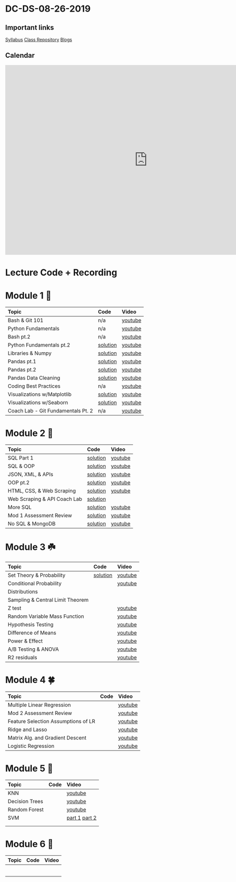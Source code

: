 # DC-DS-08-26-2019

## Important links 

[Syllabus](https://drive.google.com/file/d/1GV1nO8scPDJ6YRjHhkZdivPyLsZ90CQx/view?usp=sharing)
[Class Repository](https://github.com/learn-co-students/dc-ds-08-26-19)
[Blogs](https://docs.google.com/spreadsheets/d/1is9qDOCxtflt3qh2JLPwk95sy5klPhjpDb8aa7ySnjc/edit?ts=5d77b028#gid=0)
<!--- [Office Hours w/ Jonnel](https://calendar.google.com/calendar/selfsched?sstoken=UU5wV2d1aW1QMFVofGRlZmF1bHR8ODY0MjExZDE2YjRjNTMzMWNhNDZlODExM2NkOWI0MDg)
[Office Hours w/ Ammar](https://calendar.google.com/calendar/selfsched?sstoken=UUpTVFpneHQ3eFZ2fGRlZmF1bHR8ODM2Y2UzYWUyMmNhOTZkNGQzNDMyN2EyMzZmMGRjZmM) --->

## Calendar
<iframe src="https://calendar.google.com/calendar/b/1/embed?height=600&amp;wkst=1&amp;bgcolor=%23039BE5&amp;ctz=America%2FNew_York&amp;src=ZmxhdGlyb25zY2hvb2wuY29tXzdmOHUydWxpdGlrdGJqbnMwbm5qYTlkOGhnQGdyb3VwLmNhbGVuZGFyLmdvb2dsZS5jb20&amp;color=%23F09300&amp;mode=WEEK&amp;showTitle=0&amp;showNav=1&amp;showPrint=0&amp;showTabs=1&amp;showCalendars=0&amp;showTz=0&amp;showDate=1&amp" style="border-width:0" width="900" height="600" frameborder="0" scrolling="no"></iframe>

# Lecture Code + Recording
# Module 1 🌱
| Topic | Code | Video |
|:---|:---|:---|
| Bash & Git 101 | n/a |[youtube](https://youtu.be/ZSugrX68Wsg)|
| Python Fundamentals | n/a |[youtube](https://youtu.be/O_-XR1nN7NM)|
| Bash pt.2| n/a |[youtube](https://youtu.be/YV9dt5DNW2I)|
| Python Fundamentals pt.2 |[solution](https://github.com/learn-co-students/dc-ds-08-26-19/blob/master/module-1/week-1/day-3-python-2/python-2-enkeboll.ipynb)|[youtube](https://youtu.be/L0XChfPR6nk)|
| Libraries & Numpy |[solution](https://github.com/learn-co-students/dc-ds-08-26-19/blob/master/module-1/week-1/day-4-libraries-numpy/libraries-numpy-enkeboll.ipynb)|[youtube](https://youtu.be/pPhchP5TzgE)|
| Pandas pt.1 | [solution](https://github.com/learn-co-students/dc-ds-08-26-19/blob/master/module-1/week-1/day-5-pandas-1/pandas-1-enkeboll.ipynb)| [youtube](https://youtu.be/9yEIoIQ9aDQ) |
| Pandas pt.2 |[solution](https://github.com/learn-co-students/dc-ds-08-26-19/blob/master/module-1/week-2/day-1-pandas-2/pandas-2-manipulation-enkeboll.ipynb) |[youtube](https://youtu.be/LpA8-9jLKps) |
| Pandas Data Cleaning |[solution](https://github.com/learn-co-students/dc-ds-08-26-19/blob/master/module-1/week-2/day-2-pandas-3/pandas-3-data-cleaning.ipynb) |[youtube](https://youtu.be/ONl6SgoQTeI) |
| Coding Best Practices | n/a |[youtube](https://youtu.be/iDi0AIUTe4w) |
| Visualizations w/Matplotlib |[solution](https://github.com/learn-co-students/dc-ds-08-26-19/tree/master/module-1/week-2/day-2-matplotlib) |[youtube](https://youtu.be/Uu2Y6tXXNLM) |
| Visualizations w/Seaborn |[solution](https://github.com/learn-co-students/dc-ds-08-26-19/blob/master/module-1/week-2/day-3-seaborn/seaborn.ipynb) |[youtube](https://youtu.be/IrtdShL8VgA) |
| Coach Lab - Git Fundamentals Pt. 2 | n/a |[youtube](https://www.youtube.com/watch?v=6QqO6vhzVck&feature=youtu.be)|

# Module 2 🌿
| Topic | Code | Video |
|:---|:---|:---|
| SQL Part 1|[solution](https://github.com/learn-co-students/dc-ds-08-26-19/blob/master/module-2/week-1/day-1-sql-pandas/sql-to-pandas.ipynb) |[youtube](https://youtu.be/vPUW12TtcbQ) |
|SQL & OOP |[solution](https://github.com/learn-co-students/dc-ds-08-26-19/blob/master/module-2/week-1/day-2-object-oriented-programming/OOP.ipynb) |[youtube](https://youtu.be/QcMGiztTpO4) |
|JSON, XML, & APIs|[solution](https://github.com/learn-co-students/dc-ds-08-26-19/blob/master/module-2/week-2/day-1-json-apis/json-api-enkeboll.ipynb)|[youtube](https://youtu.be/1u9Ub01J_as)|
|OOP pt.2|[solution](https://github.com/learn-co-students/dc-ds-08-26-19/blob/master/module-2/week-2/day-1-oop-2/oop-2-enkeboll.ipynb)|[youtube](https://youtu.be/QN-c8ELy3x0)|
|HTML, CSS, & Web Scraping |[solution](https://github.com/learn-co-students/dc-ds-08-26-19/blob/master/module-2/week-2/day-2-web-scraping/webscraping-enkeboll.ipynb)|[youtube](https://youtu.be/x8aa84GLllI) |
|Web Scraping & API Coach Lab |[solution](https://github.com/learn-co-students/dc-ds-08-26-19/blob/master/module-2/week-2/day-2-coach-lab/lab.ipynb) | |
|More SQL |[solution](https://github.com/learn-co-students/dc-ds-08-26-19/blob/master/module-2/week-2/day-3-more-sql/more-sql-enkeboll.ipynb) |[youtube](https://youtu.be/OV6y39mMGfo) |
|Mod 1 Assessment Review|[solution](https://github.com/learn-co-students/dc-ds-08-26-19/blob/master/module-1/Mod1-Assessment-Answers.ipynb)|[youtube](https://youtu.be/F9R76xTo_J4)|
|No SQL & MongoDB|[solution](https://github.com/learn-co-students/dc-ds-08-26-19/blob/master/module-2/week-2/day-4-nosql-mongodb/nosql-enkeboll.ipynb)|[youtube](https://youtu.be/BgUIS4XLVP4)|

# Module 3 ☘️
| Topic | Code | Video |
|:---|:---|:---|
|Set Theory & Probability|[solution](https://github.com/learn-co-students/dc-ds-08-26-19/blob/master/module-3/week_1/day1/probability/prob_perm_comb_my_edition.ipynb)|[youtube](https://youtu.be/Ap-eZGgnt9s)|
|Conditional Probability| |[youtube](https://youtu.be/I69JGdIG58s)| 
|Distributions| | |
|Sampling & Central Limit Theorem | | |
|Z test||[youtube](https://youtu.be/tBdi2R4bkAU)|
|Random Variable Mass Function| |[youtube](https://youtu.be/qvisXCmo8c8) |
|Hypothesis Testing| |[youtube](https://youtu.be/0WcasTzBW9M)|
|Difference of Means||[youtube](https://youtu.be/m2X8YNDqzl8)|
|Power & Effect | |[youtube](https://youtu.be/dXq6-srt5k0)|
|A/B Testing & ANOVA | |[youtube](https://youtu.be/yILPEZQ2QXU)|
|R2 residuals||[youtube](https://youtu.be/bnQke1UnDL4)|

# Module 4 🍀
| Topic | Code | Video |
|:---|:---|:---|
| Multiple Linear Regression | | [youtube](https://youtu.be/jCD3iUqRIBk) |
| Mod 2 Assessment Review | | [youtube](https://youtu.be/KqQVfuBeSho) |
| Feature Selection Assumptions of LR | | [youtube](https://youtu.be/DpoNTXWxF_Q) |
| Ridge and Lasso | | [youtube](https://youtu.be/1WH2ZBA9HCo) |
| Matrix Alg. and Gradient Descent | | [youtube](https://youtu.be/-D0qus4dtic) |
| Logistic Regression | | [youtube](https://youtu.be/AcJuiJJ0I60) |

# Module 5 🌳
| Topic | Code | Video |
|:---|:---|:---|
| KNN | | [youtube](https://youtu.be/4x_Czu0Pvho) |
| Decision Trees| | [youtube](https://youtu.be/CZN9ydbo7nY) |
| Random Forest | | [youtube](https://youtu.be/zBsr-08Y5bI) |
| SVM | |[part 1](https://youtu.be/lZ4z0FHnZ9U) [part 2](https://youtu.be/nmEA1rRjQL4) |
| | | |
| | | |

# Module 6 🦚
| Topic | Code | Video |
|:---|:---|:---|
| | | |
| | | |
| | | |
| | | |
| | | |
| | | |
